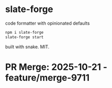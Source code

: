 # slate-forge

code formatter with opinionated defaults

```bash
npm i slate-forge
slate-forge start
```

built with snake. MIT.

# PR Merge: 2025-10-21 - feature/merge-9711
